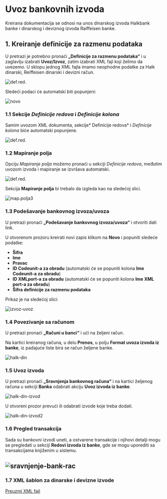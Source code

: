 # Uvoz bankovnih izvoda

Kreirana dokumentacija se odnosi na unos dinarskog izvoda Halkbank banke i dinarskog i deviznog izvoda Raiffeisen banke.

## **1. Kreiranje definicije za razmenu podataka**

U pretrazi je potrebno pronaći **„Definicije za razmenu podataka“** i u zaglavlju izabrati **Uvoz/Izvoz**, zatim izabrati XML fajl koji želimo da uvezemo. U sklopu jednog XML fajla imamo neophodne podatke za Halk dinarski, Reiffeisen dinarski i devizni račun. 

![def.red.](../../assets/halk/uvoz-izvoda.png)

Sledeći podaci će automatski biti popunjeni:

![novo](../../assets/halk/Picture3.png)

### **1.1 Sekcije *Definicije redova* i *Definicije kolona***

Samim uvozom XML dokumenta, sekcije* Definicije redova* i *Definicije kolona* biće automatski popunjene.

![def.red.](../../assets/halk/uvoz-izvoda1.png)

### **1.2 Mapiranje polja**

Opciju *Mapiranje polja* možemo pronaći u sekciji *Definicije redova*, međutim uvozom izvoda i mapiranje se izvršava automatski.

![def.red.](../../assets/halk/uvoz-izvoda2.png)

Sekcija **Mapiranje polja** bi trebalo da izgleda kao na sledećoj slici.

![map.polja3](../../assets/halk/Picture9.png)

### **1.3 Podešavanje bankovnog izvoza/uvoza**

U pretrazi pronaći **„Podešavanje bankovnog izvoza/uvoza“** i otvoriti dati link.

U otvorenom prozoru kreirati novi zapis klikom na **Novo** i popuniti sledeće podatke:

- **Šifra**
- **Ime**
- **Pravac**
- **ID Codeunit-a za obradu** (automatski će se popuniti kolona **Ime Codeunit-a za obradu**)
- **ID XMLport-a za obradu** (automatski će se popuniti kolona **Ime XML port-a za obradu**)
- **Šifra definicije za razmenu podataka**   
  
Prikaz je na sledećoj slici:

![izvoz-uvoz](../../assets/halk/Picture10.png)

### **1.4 Povezivanje sa računom**

U pretrazi pronaći **„Računi u banci“** i ući na željeni račun.

Na kartici kreiranog računa, u delu **Prenos**, u polju **Format uvoza izvoda iz banke**, iz padajuće liste bira se račun željene banke.

![halk-din](../../assets/halk/uvoz-izvoda3.png)

### **1.5 Uvoz izvoda**

U pretrazi pronaći **„Sravnjenja bankovnog računa“** i na kartici željenog računa u sekciji **Banka** odabrati akciju **Uvoz izvoda iz banke**.

![halk-din-izvod](../../assets/halk/Picture12.png)

U otvoreni prozor prevući ili odabrati izvode koje treba dodati.

![halk-din-izvod2](../../assets/halk/Picture13.png)

### **1.6 Pregled transakcija**

Sada su bankovni izvodi uneti, a ostvarene transakcije i njihovi detalji mogu se pregledati u sekciji **Redovi izvoda iz banke**, gde se mogu uporediti sa transakcijama knjiženim u sistemu.

![sravnjenje-bank-rac](../../assets/halk/Picture14.png)
---

### **1.7 XML šablon za dinarske i devizne izvode**

[Preuzmi XML fajl](../../assets/halk/Imp%20_%20Exp%20Data%20Exch%20Def%20%26%20Map.xml)



